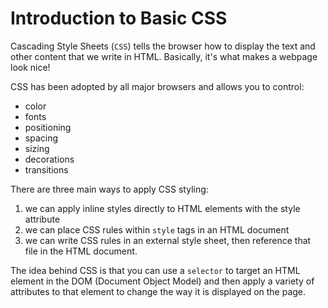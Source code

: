 # Introduction to Basic CSS

Cascading Style Sheets (`CSS`) tells the browser how to display the text and other content that we write in HTML.
Basically, it's what makes a webpage look nice!

CSS has been adopted by all major browsers and allows you to control:

- color
- fonts
- positioning
- spacing
- sizing
- decorations
- transitions

There are three main ways to apply CSS styling:

1. we can apply inline styles directly to HTML elements with the style attribute
2. we can place CSS rules within `style` tags in an HTML document
3. we can write CSS rules in an external style sheet, then reference that file in the HTML document.

The idea behind CSS is that you can use a `selector` to target an HTML element in the DOM (Document Object Model) and then apply a variety of attributes to that element to change the way it is displayed on the page.
